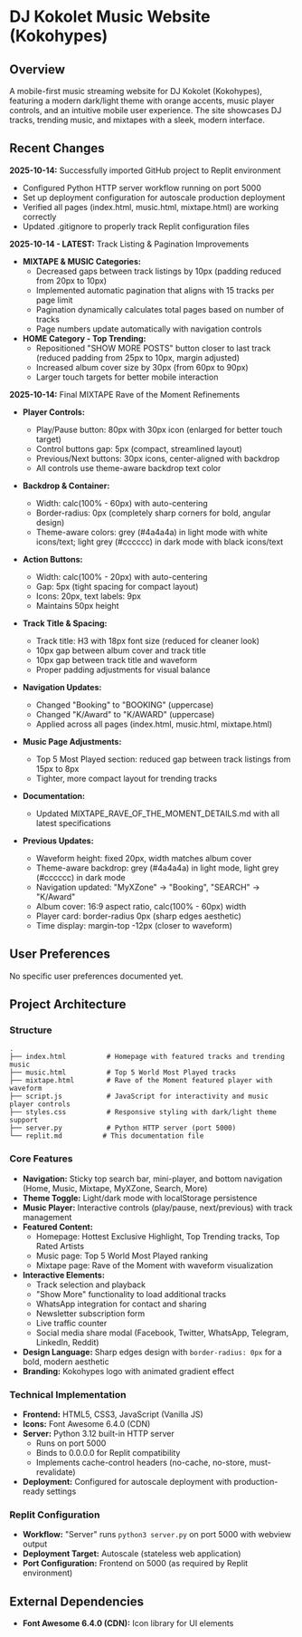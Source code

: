 # DJ Kokolet Music Website (Kokohypes)

## Overview
A mobile-first music streaming website for DJ Kokolet (Kokohypes), featuring a modern dark/light theme with orange accents, music player controls, and an intuitive mobile user experience. The site showcases DJ tracks, trending music, and mixtapes with a sleek, modern interface.

## Recent Changes
**2025-10-14:** Successfully imported GitHub project to Replit environment
- Configured Python HTTP server workflow running on port 5000
- Set up deployment configuration for autoscale production deployment
- Verified all pages (index.html, music.html, mixtape.html) are working correctly
- Updated .gitignore to properly track Replit configuration files

**2025-10-14 - LATEST:** Track Listing & Pagination Improvements
- **MIXTAPE & MUSIC Categories:**
  - Decreased gaps between track listings by 10px (padding reduced from 20px to 10px)
  - Implemented automatic pagination that aligns with 15 tracks per page limit
  - Pagination dynamically calculates total pages based on number of tracks
  - Page numbers update automatically with navigation controls
- **HOME Category - Top Trending:**
  - Repositioned "SHOW MORE POSTS" button closer to last track (reduced padding from 25px to 10px, margin adjusted)
  - Increased album cover size by 30px (from 60px to 90px)
  - Larger touch targets for better mobile interaction

**2025-10-14:** Final MIXTAPE Rave of the Moment Refinements
- **Player Controls:**
  - Play/Pause button: 80px with 30px icon (enlarged for better touch target)
  - Control buttons gap: 5px (compact, streamlined layout)
  - Previous/Next buttons: 30px icons, center-aligned with backdrop
  - All controls use theme-aware backdrop text color
- **Backdrop & Container:**
  - Width: calc(100% - 60px) with auto-centering
  - Border-radius: 0px (completely sharp corners for bold, angular design)
  - Theme-aware colors: grey (#4a4a4a) in light mode with white icons/text; light grey (#cccccc) in dark mode with black icons/text
- **Action Buttons:**
  - Width: calc(100% - 20px) with auto-centering
  - Gap: 5px (tight spacing for compact layout)
  - Icons: 20px, text labels: 9px
  - Maintains 50px height
- **Track Title & Spacing:**
  - Track title: H3 with 18px font size (reduced for cleaner look)
  - 10px gap between album cover and track title
  - 10px gap between track title and waveform
  - Proper padding adjustments for visual balance
- **Navigation Updates:**
  - Changed "Booking" to "BOOKING" (uppercase)
  - Changed "K/Award" to "K/AWARD" (uppercase)
  - Applied across all pages (index.html, music.html, mixtape.html)
- **Music Page Adjustments:**
  - Top 5 Most Played section: reduced gap between track listings from 15px to 8px
  - Tighter, more compact layout for trending tracks
- **Documentation:**
  - Updated MIXTAPE_RAVE_OF_THE_MOMENT_DETAILS.md with all latest specifications

- **Previous Updates:**
  - Waveform height: fixed 20px, width matches album cover
  - Theme-aware backdrop: grey (#4a4a4a) in light mode, light grey (#cccccc) in dark mode
  - Navigation updated: "MyXZone" → "Booking", "SEARCH" → "K/Award"
  - Album cover: 16:9 aspect ratio, calc(100% - 60px) width
  - Player card: border-radius 0px (sharp edges aesthetic)
  - Time display: margin-top -12px (closer to waveform)

## User Preferences
No specific user preferences documented yet.

## Project Architecture

### Structure
```
.
├── index.html          # Homepage with featured tracks and trending music
├── music.html          # Top 5 World Most Played tracks
├── mixtape.html        # Rave of the Moment featured player with waveform
├── script.js           # JavaScript for interactivity and music player controls
├── styles.css          # Responsive styling with dark/light theme support
├── server.py           # Python HTTP server (port 5000)
└── replit.md          # This documentation file
```

### Core Features
- **Navigation:** Sticky top search bar, mini-player, and bottom navigation (Home, Music, Mixtape, MyXZone, Search, More)
- **Theme Toggle:** Light/dark mode with localStorage persistence
- **Music Player:** Interactive controls (play/pause, next/previous) with track management
- **Featured Content:** 
  - Homepage: Hottest Exclusive Highlight, Top Trending tracks, Top Rated Artists
  - Music page: Top 5 World Most Played ranking
  - Mixtape page: Rave of the Moment with waveform visualization
- **Interactive Elements:** 
  - Track selection and playback
  - "Show More" functionality to load additional tracks
  - WhatsApp integration for contact and sharing
  - Newsletter subscription form
  - Live traffic counter
  - Social media share modal (Facebook, Twitter, WhatsApp, Telegram, LinkedIn, Reddit)
- **Design Language:** Sharp edges design with `border-radius: 0px` for a bold, modern aesthetic
- **Branding:** Kokohypes logo with animated gradient effect

### Technical Implementation
- **Frontend:** HTML5, CSS3, JavaScript (Vanilla JS)
- **Icons:** Font Awesome 6.4.0 (CDN)
- **Server:** Python 3.12 built-in HTTP server
  - Runs on port 5000
  - Binds to 0.0.0.0 for Replit compatibility
  - Implements cache-control headers (no-cache, no-store, must-revalidate)
- **Deployment:** Configured for autoscale deployment with production-ready settings

### Replit Configuration
- **Workflow:** "Server" runs `python3 server.py` on port 5000 with webview output
- **Deployment Target:** Autoscale (stateless web application)
- **Port Configuration:** Frontend on 5000 (as required by Replit environment)

## External Dependencies
- **Font Awesome 6.4.0 (CDN):** Icon library for UI elements